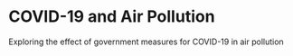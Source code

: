 # COVID-19 and Air Pollution
Exploring the effect of government measures for COVID-19 in air pollution
